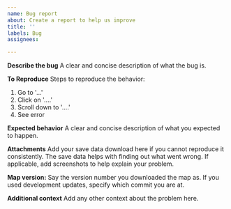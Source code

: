 ```yaml
---
name: Bug report
about: Create a report to help us improve
title: ''
labels: Bug
assignees: 

---
```


**Describe the bug**
A clear and concise description of what the bug is.

**To Reproduce**
Steps to reproduce the behavior:
1. Go to '...'
2. Click on '....'
3. Scroll down to '....'
4. See error

**Expected behavior**
A clear and concise description of what you expected to happen.

**Attachments**
Add your save data download here if you cannot reproduce it consistently. The save data helps with finding out what went wrong.
If applicable, add screenshots to help explain your problem.

**Map version:**
 Say the version number you downloaded the map as. If you used development updates, specify which commit you are at.

**Additional context**
Add any other context about the problem here.
